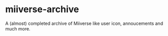 # miiverse-archive
A (almost) completed archive of Miiverse like user icon, annoucements and much more.
